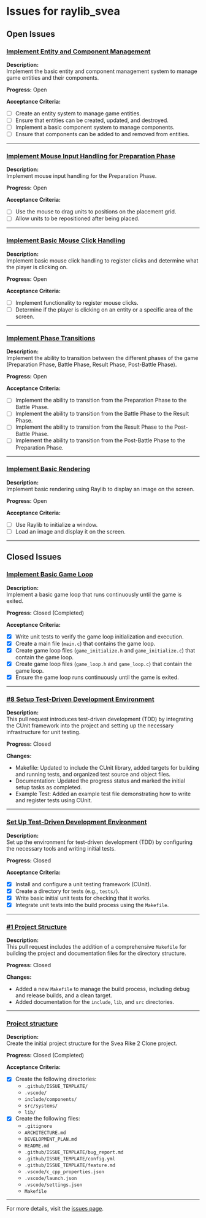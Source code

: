 # Issues for raylib_svea

## Open Issues

### [Implement Entity and Component Management](https://github.com/o92design/raylib_svea/issues/7)
**Description:**  
Implement the basic entity and component management system to manage game entities and their components.

**Progress:** Open

**Acceptance Criteria:**
- [ ] Create an entity system to manage game entities.
- [ ] Ensure that entities can be created, updated, and destroyed.
- [ ] Implement a basic component system to manage components.
- [ ] Ensure that components can be added to and removed from entities.

---

### [Implement Mouse Input Handling for Preparation Phase](https://github.com/o92design/raylib_svea/issues/6)
**Description:**  
Implement mouse input handling for the Preparation Phase.

**Progress:** Open

**Acceptance Criteria:**
- [ ] Use the mouse to drag units to positions on the placement grid.
- [ ] Allow units to be repositioned after being placed.

---

### [Implement Basic Mouse Click Handling](https://github.com/o92design/raylib_svea/issues/5)
**Description:**  
Implement basic mouse click handling to register clicks and determine what the player is clicking on.

**Progress:** Open

**Acceptance Criteria:**
- [ ] Implement functionality to register mouse clicks.
- [ ] Determine if the player is clicking on an entity or a specific area of the screen.

---

### [Implement Phase Transitions](https://github.com/o92design/raylib_svea/issues/4)
**Description:**  
Implement the ability to transition between the different phases of the game (Preparation Phase, Battle Phase, Result Phase, Post-Battle Phase).

**Progress:** Open

**Acceptance Criteria:**
- [ ] Implement the ability to transition from the Preparation Phase to the Battle Phase.
- [ ] Implement the ability to transition from the Battle Phase to the Result Phase.
- [ ] Implement the ability to transition from the Result Phase to the Post-Battle Phase.
- [ ] Implement the ability to transition from the Post-Battle Phase to the Preparation Phase.

---

### [Implement Basic Rendering](https://github.com/o92design/raylib_svea/issues/3)
**Description:**  
Implement basic rendering using Raylib to display an image on the screen.

**Progress:** Open

**Acceptance Criteria:**
- [ ] Use Raylib to initialize a window.
- [ ] Load an image and display it on the screen.

---

## Closed Issues

### [Implement Basic Game Loop](https://github.com/o92design/raylib_svea/issues/2)
**Description:**  
Implement a basic game loop that runs continuously until the game is exited.

**Progress:** Closed (Completed)

**Acceptance Criteria:**
- [x] Write unit tests to verify the game loop initialization and execution.
- [x] Create a main file (`main.c`) that contains the game loop.
- [x] Create game loop files (`game_initialize.h` and `game_initialize.c`) that contain the game loop.
- [x] Create game loop files (`game_loop.h` and `game_loop.c`) that contain the game loop.
- [x] Ensure the game loop runs continuously until the game is exited.

---

### [#8 Setup Test-Driven Development Environment](https://github.com/o92design/raylib_svea/pull/10)
**Description:**  
This pull request introduces test-driven development (TDD) by integrating the CUnit framework into the project and setting up the necessary infrastructure for unit testing.

**Progress:** Closed

**Changes:**
- Makefile: Updated to include the CUnit library, added targets for building and running tests, and organized test source and object files.
- Documentation: Updated the progress status and marked the initial setup tasks as completed.
- Example Test: Added an example test file demonstrating how to write and register tests using CUnit.

---

### [Set Up Test-Driven Development Environment](https://github.com/o92design/raylib_svea/issues/8)
**Description:**  
Set up the environment for test-driven development (TDD) by configuring the necessary tools and writing initial tests.

**Progress:** Closed

**Acceptance Criteria:**
- [x] Install and configure a unit testing framework (CUnit).
- [x] Create a directory for tests (e.g., `tests/`).
- [x] Write basic initial unit tests for checking that it works.
- [x] Integrate unit tests into the build process using the `Makefile`.

---

### [#1 Project Structure](https://github.com/o92design/raylib_svea/pull/9)
**Description:**  
This pull request includes the addition of a comprehensive `Makefile` for building the project and documentation files for the directory structure.

**Progress:** Closed

**Changes:**
- Added a new `Makefile` to manage the build process, including debug and release builds, and a clean target.
- Added documentation for the `include`, `lib`, and `src` directories.

---

### [Project structure](https://github.com/o92design/raylib_svea/issues/1)
**Description:**  
Create the initial project structure for the Svea Rike 2 Clone project.

**Progress:** Closed (Completed)

**Acceptance Criteria:**
- [x] Create the following directories:
  - `.github/ISSUE_TEMPLATE/`
  - `.vscode/`
  - `include/components/`
  - `src/systems/`
  - `lib/`
- [x] Create the following files:
  - `.gitignore`
  - `ARCHITECTURE.md`
  - `DEVELOPMENT_PLAN.md`
  - `README.md`
  - `.github/ISSUE_TEMPLATE/bug_report.md`
  - `.github/ISSUE_TEMPLATE/config.yml`
  - `.github/ISSUE_TEMPLATE/feature.md`
  - `.vscode/c_cpp_properties.json`
  - `.vscode/launch.json`
  - `.vscode/settings.json`
  - `Makefile`

---

For more details, visit the [issues page](https://github.com/o92design/raylib_svea/issues?q=is%3Aissue).
